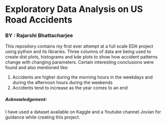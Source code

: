 # Exploratory Data Analysis on US Road Accidents

### BY : Rajarshi Bhattacharjee

This repository contains my first ever attempt at a full scale EDA project using python and its libraries. 
Three columns of data are being used to create dist plots, histograms and kde plots to show how accident patterns change with changing parameters.
Certain interesting conclusions were found and also mentioned like:
1. Accidents are higher during the morning hours in the weekdays and during the afternoon hours during the weekends
2. Accidents tend to increase as the year comes to an end



##### Acknowledgement:
I have used a dataset available on Kaggle and a Youtube channel Jovian for guidance while creating this project. 
